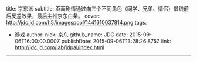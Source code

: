 title: 京东派
subtitle: 页面剧情通过向三个不同角色（同学、兄弟、情侣）借钱前后反差效果，最后主推京东白条。
cover: http://jdc.jd.com/h5/imagespool/1441610037814.png
tags:
  - 游戏
author:
  nick: 京东
  github_name: JDC
date: 2015-09-06T16:00:00.000Z
publishDate: 2015-09-06T13:28:26.875Z
link: http://jdc.jd.com/lab/jdpai/index.html
---